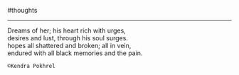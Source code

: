 
#thoughts 

___

Dreams of her; his heart rich with urges,  
desires and lust, through his soul surges.  
hopes all shattered and broken; all in vein,  
endured with all black memories and the pain.  


`©Kendra Pokhrel`
